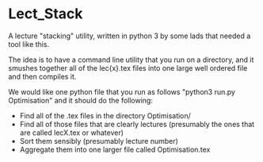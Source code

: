 # Lect_Stack
A lecture "stacking" utility, written in python 3 by some lads that needed a tool like this.

The idea is to have a command line utility that you run on a directory, and it smushes together all of the lec{x}.tex files into one large well ordered file and then compiles it.

We would like one python file that you run as follows "python3 run.py Optimisation" and it should do the following:
- Find all of the .tex files in the directory Optimisation/
- Find all of those files that are clearly lectures (presumably the ones that are called lecX.tex or whatever)
- Sort them sensibly (presumably lecture number)
- Aggregate them into one larger file called Optimisation.tex
